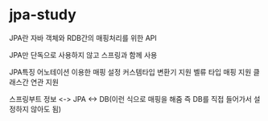 # jpa-study

JPA란
자바 객체와 RDB간의 매핑처리를 위한 API

JPA만 단독으로 사용하지 않고 스프링과 함께 사용

JPA특징
어노테이션 이용한 매핑 설정
커스템타입 변환기 지원
벨류 타입 매핑 지원
클래스간 연관 지원

스프링부트 정보 <-> JPA <-> DB(이런 식으로 매핑을 해줌 즉 DB를 직접 들어가서 설정하지 않아도 됨)
